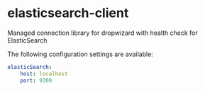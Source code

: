 elasticsearch-client
======================

Managed connection library for dropwizard with health check for ElasticSearch

The following configuration settings are available:
```yaml
elasticSearch:
	host: localhost
	port: 9300
```